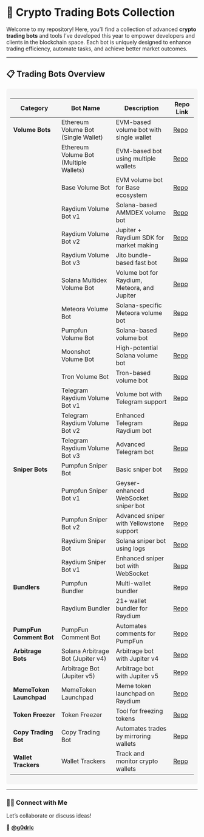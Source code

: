 

# 🚀 **Crypto Trading Bots Collection**  
Welcome to my repository! Here, you’ll find a collection of advanced **crypto trading bots** and tools I’ve developed this year to empower developers and clients in the blockchain space. Each bot is uniquely designed to enhance trading efficiency, automate tasks, and achieve better market outcomes.  

---

## 📋 **Trading Bots Overview**  

<div style="background-color: #f5f5f5; padding: 10px; border-radius: 5px;">

| **Category**           | **Bot Name**                                          | **Description**                              | **Repo Link**                                                                 |
|-------------------------|-------------------------------------------------------|----------------------------------------------|------------------------------------------------------------------------------|
| **Volume Bots**         | Ethereum Volume Bot (Single Wallet)                  | EVM-based volume bot with single wallet      | [Repo](https://github.com/g0drlc/Ether-Volume-Bot-v1)                  |
|                         | Ethereum Volume Bot (Multiple Wallets)              | EVM-based bot using multiple wallets         | [Repo](https://github.com/g0drlc/Ether-Volume-Bot-v2)                  |
|                         | Base Volume Bot                                      | EVM volume bot for Base ecosystem            | [Repo](https://github.com/g0drlc/base-volume-bot)                        |
|                         | Raydium Volume Bot v1                                | Solana-based AMMDEX volume bot               | [Repo](https://github.com/g0drlc/RaydiumVolumeBot-v1)                  |
|                         | Raydium Volume Bot v2                                | Jupiter + Raydium SDK for market making      | [Repo](https://github.com/g0drlc/RaydiumVolumeBot-v2)                  |
|                         | Raydium Volume Bot v3                                | Jito bundle-based fast bot                   | [Repo](https://github.com/g0drlc/RaydiumVolumeBot-v3)                  |
|                         | Solana Multidex Volume Bot                           | Volume bot for Raydium, Meteora, and Jupiter | [Repo](https://github.com/g0drlc/Solana-MultiDex-Volume-Bot)           |
|                         | Meteora Volume Bot                                   | Solana-specific Meteora volume bot           | [Repo](https://github.com/g0drlc/Meteora-Volume-Bot)                   |
|                         | Pumpfun Volume Bot                                   | Solana-based volume bot                      | [Repo](https://github.com/g0drlc/PumpFun-Volume-Bot)                   |
|                         | Moonshot Volume Bot                                  | High-potential Solana volume bot             | [Repo](https://github.com/g0drlc/Moonshot-Volume-Bot)                  |
|                         | Tron Volume Bot                                      | Tron-based volume bot                        | [Repo](https://github.com/g0drlc/Tron-Volume-Bot)                      |
|                         | Telegram Raydium Volume Bot v1                       | Volume bot with Telegram support             | [Repo](https://github.com/g0drlc/Tg-Raydium-Volume-Booster-v1)         |
|                         | Telegram Raydium Volume Bot v2                       | Enhanced Telegram Raydium bot                | [Repo](https://github.com/g0drlc/Tg-Raydium-Volume-Booster-v2)         |
|                         | Telegram Raydium Volume Bot v3                       | Advanced Telegram bot                        | [Repo](https://github.com/g0drlc/Tg-Solana-Volume-Booster-v3)          |
| **Sniper Bots**         | Pumpfun Sniper Bot                                   | Basic sniper bot                             | [Repo](https://github.com/g0drlc/PumpFun-Sniper-Bot)                   |
|                         | Pumpfun Sniper Bot v1                                | Geyser-enhanced WebSocket sniper bot         | [Repo](https://github.com/g0drlc/PumpFun-Sniper-Bot-v1)                |
|                         | Pumpfun Sniper Bot v2                                | Advanced sniper with Yellowstone support     | [Repo](https://github.com/g0drlc/PumpFun-Sniper-Bot-v2)                |
|                         | Raydium Sniper Bot                                   | Solana sniper bot using logs                 | [Repo](https://github.com/g0drlc/Tg-Raydium-Sniper-Bot)                |
|                         | Raydium Sniper Bot v1                                | Enhanced sniper bot with WebSocket           | [Repo](https://github.com/g0drlc/Raydium-Sniper-Bot-v1)                |
| **Bundlers**            | Pumpfun Bundler                                      | Multi-wallet bundler                         | [Repo](https://github.com/g0drlc/PumpFun-Bundler)                      |
|                         | Raydium Bundler                                      | 21+ wallet bundler for Raydium               | [Repo](https://github.com/g0drlc/Raydium-Bundler)                      |
| **PumpFun Comment Bot** | PumpFun Comment Bot                                  | Automates comments for PumpFun               | [Repo](https://github.com/g0drlc/PumpFun-Comment-Bot)                  |
| **Arbitrage Bots**      | Solana Arbitrage Bot (Jupiter v4)                    | Arbitrage bot with Jupiter v4                | [Repo](https://github.com/g0drlc/Solana-Arbitrage-Bot)                 |
|                         | Arbitrage Bot (Jupiter v5)                           | Arbitrage bot with Jupiter v5                | [Repo](https://github.com/g0drlc/Arbitrage-Jupter-v5-Bot)              |
| **MemeToken Launchpad** | MemeToken Launchpad                                  | Meme token launchpad on Raydium              | [Repo](https://github.com/g0drlc/Memetoken-Launcher)                   |
| **Token Freezer**       | Token Freezer                                        | Tool for freezing tokens                     | [Repo](https://github.com/g0drlc/Token-Freezer)                        |
| **Copy Trading Bot**    | Copy Trading Bot                                     | Automates trades by mirroring wallets        | [Repo](https://github.com/g0drlc/Copy-Trading-Bot)                     |
| **Wallet Trackers**     | Wallet Trackers                                      | Track and monitor crypto wallets             | [Repo](https://github.com/g0drlc/wallet-trackers)                        |

</div>

---

### 👨‍💻 **Connect with Me**  
Let’s collaborate or discuss ideas!  

💼 **[@g0drlc](https://t.me/g0drlc)**  

